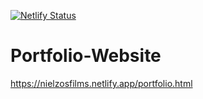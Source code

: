 [![Netlify Status](https://api.netlify.com/api/v1/badges/c3319fa4-acd7-4973-bb4d-078a020fb714/deploy-status)](https://app.netlify.com/sites/nielzosfilms/deploys)

# Portfolio-Website

https://nielzosfilms.netlify.app/portfolio.html
